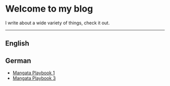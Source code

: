 # Welcome to my blog

I write about a wide variety of things, check it out.

---

## English

## German

- [Mangata Playbook 1](translations/mangata-playbook-1/2022-01-21-the-mangata-playbook-part-1-DE.markdown)
- [Mangata Playbook 3](translations/mangata-playbook-3/2022-02-13-the-mangata-playbook-part-3-tokenomics-DE.markdown)
